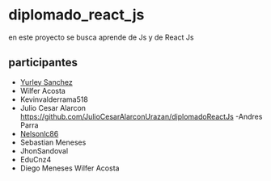 # diplomado_react_js

en este proyecto se busca aprende de Js y de React Js 
## participantes

- [Yurley Sanchez ](https://github.com/Yursksf1)
- Wilfer Acosta
- Kevinvalderrama518
- Julio Cesar Alarcon https://github.com/JulioCesarAlarconUrazan/diplomadoReactJs
-Andres Parra
- [Nelsonlc86](https://github.com/Nelsonlc86)
- Sebastian Meneses
- JhonSandoval
- EduCnz4
- Diego Meneses
Wilfer Acosta
